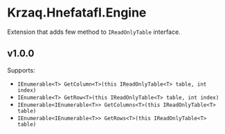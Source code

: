 ﻿# Krzaq.Hnefatafl.Engine
Extension that adds few method to `IReadOnlyTable` interface.

## v1.0.0
Supports:
* `IEnumerable<T> GetColumn<T>(this IReadOnlyTable<T> table, int index)`
* `IEnumerable<T> GetRow<T>(this IReadOnlyTable<T> table, int index)`
* `IEnumerable<IEnumerable<T>> GetColumns<T>(this IReadOnlyTable<T> table)`
* `IEnumerable<IEnumerable<T>> GetRows<T>(this IReadOnlyTable<T> table)`
